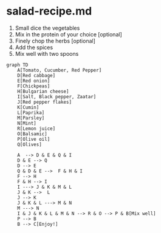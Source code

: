 # salad-recipe.md
1. Small dice the vegetables
2. Mix in the protein of your choice [optional]
3. Finely chop the herbs [optional]
4. Add the spices
5. Mix well with two spoons

```
graph TD
    A[Tomato, Cucumber, Red Pepper]
    D[Red cabbage]
    E[Red onion]
    F[Chickpeas]
    H[Bulgarian cheese]
    I[Salt, Black pepper, Zaatar]
    J[Red pepper flakes]
    K[Cumin]
    L[Paprika]
    M[Parsley]
    N[Mint]
    R[Lemon juice]
    O[Balsamic]
    P[Olive oil]
    Q[Olives]

    A  --> D & E & Q & I
    D & E --> Q
    D --> E
    Q & D & E -->  F & H & I
    F --> H
    F & H --> I
    I ---> J & K & M & L 
    J & K -->  L
    J --> K
    J & K & L ---> M & N
    M ---> N
    I & J & K & L & M & N --> R & O --> P & B[Mix well] 
    P --> B
    B --> C[Enjoy!]
```
